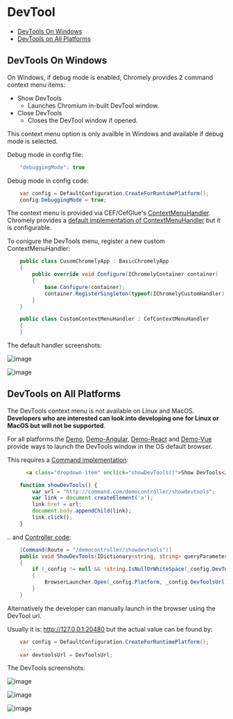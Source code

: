 # DevTool

- [DevTools On Windows](#devtoolswin)
- [DevTools on All Platforms](#devtoolsall)


<div id='devtoolswin'/>

## DevTools On Windows

On Windows, if debug mode is enabled, Chromely provides 2 command context menu items:
- Show DevTools
    - Launches Chromium in-built DevTool window.
- Close DevTools
    - Closes the DevTool window if opened.

This context menu option is only availble in Windows and available if debug mode is selected. 

Debug mode in config file:

````javascript
    "debuggingMode": true
````
Debug mode in config code:

````csharp
    var config = DefaultConfiguration.CreateForRuntimePlatform();
    config.DebuggingMode = true;
````

The context menu is provided via CEF/CefGlue's [ContextMenuHandler](https://github.com/chromelyapps/Chromely/blob/master/src/Chromely.CefGlue/CefGlue/Classes.Handlers/CefContextMenuHandler.cs). Chromely provides a [default implementation of ContextMenuHandler](https://github.com/chromelyapps/Chromely/blob/master/src/Chromely.CefGlue/Browser/Handlers/CefGlueContextMenuHandler.cs) but it is configurable.

To conigure the DevTools menu, register a new custom ContextMenuHandler:

````csharp
    public class CusomChromelyApp : BasicChromelyApp
    {
        public override void Configure(IChromelyContainer container)
        {
            base.Configure(container);
            container.RegisterSingleton(typeof(IChromelyCustomHandler), Guid.NewGuid().ToString(), typeof(CustomContextMenuHandler));
        }
    }

    public class CustomContextMenuHandler : CefContextMenuHandler
    {
    }
````

The default handler screenshots:

![image](https://github.com/chromelyapps/Chromely/blob/master/Screenshots/devtool/devtool_win.png)

![image](https://github.com/chromelyapps/Chromely/blob/master/Screenshots/devtool/devtool_win2.png)


<div id='devtoolsall'/>

## DevTools on All Platforms

The DevTools context menu is not available on Linux and MacOS. **Developers who are interested can look into developing one for Linux or MacOS but will not be supported**. 

For all platforms the [Demo](https://github.com/chromelyapps/demo-projects/blob/5d075a31d335ca7b64750555e4765eb1b854b203/regular-chromely/CrossPlatDemo/app/chromely.html#L83), [Demo-Angular](https://github.com/chromelyapps/demo-projects/blob/5d075a31d335ca7b64750555e4765eb1b854b203/angular-react-vue/ChromelyAngular/angularapp/src/components/app.component.html#L33), [Demo-React](https://github.com/chromelyapps/demo-projects/blob/5d075a31d335ca7b64750555e4765eb1b854b203/angular-react-vue/ChromelyReact/reactapp/src/App.jsx#L56) and [Demo-Vue](https://github.com/chromelyapps/demo-projects/blob/5d075a31d335ca7b64750555e4765eb1b854b203/angular-react-vue/ChromelyVue/vueapp/src/App.vue#L35) provide ways to launch the DevTools window in the OS default browser.

This requires a [Command implementation](https://github.com/chromelyapps/Chromely/blob/master/Documents/commands.md):

````html
      <a class="dropdown-item" onclick="showDevTools()">Show DevTools</a>
````

````javascript
    function showDevTools() {
        var url = "http://command.com/democontroller/showdevtools";
        var link = document.createElement('a');
        link.href = url;
        document.body.appendChild(link);
        link.click(); 
    }
````
.. and [Controller code](https://github.com/chromelyapps/demo-projects/blob/5d075a31d335ca7b64750555e4765eb1b854b203/regular-chromely/CrossPlatDemo/Controllers/DemoController.cs#L57):

````csharp
    [Command(Route = "/democontroller/showdevtools")]
    public void ShowDevTools(IDictionary<string, string> queryParameters)
    {
        if (_config != null && !string.IsNullOrWhiteSpace(_config.DevToolsUrl))
        {
            BrowserLauncher.Open(_config.Platform, _config.DevToolsUrl);
        }
    }
````

Alternatively the developer can manually launch in the browser using the DevTool url.

Usually it is: http://127.0.0.1:20480 but the actual value can be found by:

````csharp
    var config = DefaultConfiguration.CreateForRuntimePlatform();
    .....
    var devtoolsUrl = DevToolsUrl;
````

The DevTools screenshots:

![image](https://github.com/chromelyapps/Chromely/blob/master/Screenshots/devtool/devtool_all1.png)

![image](https://github.com/chromelyapps/Chromely/blob/master/Screenshots/devtool/devtool_all2.png)

![image](https://github.com/chromelyapps/Chromely/blob/master/Screenshots/devtool/devtool_all3.png)